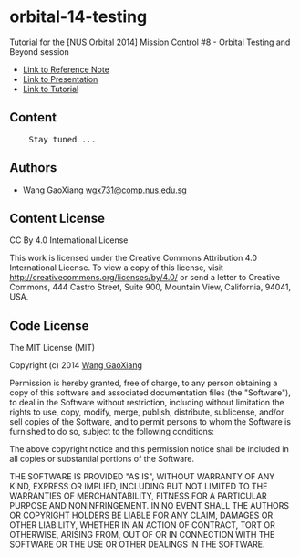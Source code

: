 orbital-14-testing
==================================

Tutorial for the [NUS Orbital 2014] Mission Control #8 - Orbital Testing and Beyond session

+ [Link to Reference Note](http://goo.gl/SYu84H)
+ [Link to Presentation](http://goo.gl/nZjg5m)
+ [Link to Tutorial](http://goo.gl/qkbMz1)

## Content

<pre>
    Stay tuned ...
</pre>

## Authors

* Wang GaoXiang <wgx731@comp.nus.edu.sg>

## Content License

CC By 4.0 International License

This work is licensed under the Creative Commons Attribution 4.0 International License. To view a copy of this license, visit http://creativecommons.org/licenses/by/4.0/ or send a letter to Creative Commons, 444 Castro Street, Suite 900, Mountain View, California, 94041, USA.

## Code License

The MIT License (MIT)

Copyright (c) 2014 [Wang GaoXiang](wgx731@comp.nus.edu.sg)

Permission is hereby granted, free of charge, to any person obtaining a copy
of this software and associated documentation files (the "Software"), to deal
in the Software without restriction, including without limitation the rights
to use, copy, modify, merge, publish, distribute, sublicense, and/or sell
copies of the Software, and to permit persons to whom the Software is
furnished to do so, subject to the following conditions:

The above copyright notice and this permission notice shall be included in all
copies or substantial portions of the Software.

THE SOFTWARE IS PROVIDED "AS IS", WITHOUT WARRANTY OF ANY KIND, EXPRESS OR
IMPLIED, INCLUDING BUT NOT LIMITED TO THE WARRANTIES OF MERCHANTABILITY,
FITNESS FOR A PARTICULAR PURPOSE AND NONINFRINGEMENT. IN NO EVENT SHALL THE
AUTHORS OR COPYRIGHT HOLDERS BE LIABLE FOR ANY CLAIM, DAMAGES OR OTHER
LIABILITY, WHETHER IN AN ACTION OF CONTRACT, TORT OR OTHERWISE, ARISING FROM,
OUT OF OR IN CONNECTION WITH THE SOFTWARE OR THE USE OR OTHER DEALINGS IN THE
SOFTWARE.

